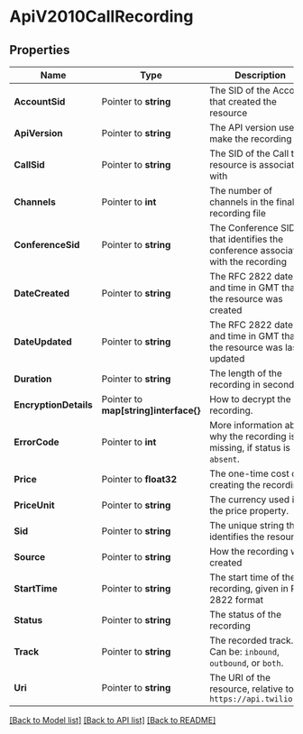 # ApiV2010CallRecording

## Properties

Name | Type | Description | Notes
------------ | ------------- | ------------- | -------------
**AccountSid** | Pointer to **string** | The SID of the Account that created the resource |
**ApiVersion** | Pointer to **string** | The API version used to make the recording |
**CallSid** | Pointer to **string** | The SID of the Call the resource is associated with |
**Channels** | Pointer to **int** | The number of channels in the final recording file |
**ConferenceSid** | Pointer to **string** | The Conference SID that identifies the conference associated with the recording |
**DateCreated** | Pointer to **string** | The RFC 2822 date and time in GMT that the resource was created |
**DateUpdated** | Pointer to **string** | The RFC 2822 date and time in GMT that the resource was last updated |
**Duration** | Pointer to **string** | The length of the recording in seconds |
**EncryptionDetails** | Pointer to **map[string]interface{}** | How to decrypt the recording. |
**ErrorCode** | Pointer to **int** | More information about why the recording is missing, if status is `absent`. |
**Price** | Pointer to **float32** | The one-time cost of creating the recording. |
**PriceUnit** | Pointer to **string** | The currency used in the price property. |
**Sid** | Pointer to **string** | The unique string that identifies the resource |
**Source** | Pointer to **string** | How the recording was created |
**StartTime** | Pointer to **string** | The start time of the recording, given in RFC 2822 format |
**Status** | Pointer to **string** | The status of the recording |
**Track** | Pointer to **string** | The recorded track. Can be: `inbound`, `outbound`, or `both`. |
**Uri** | Pointer to **string** | The URI of the resource, relative to `https://api.twilio.com` |

[[Back to Model list]](../README.md#documentation-for-models) [[Back to API list]](../README.md#documentation-for-api-endpoints) [[Back to README]](../README.md)


